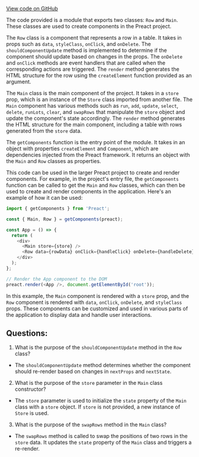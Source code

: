 [View code on GitHub](https://github.com/preactjs/preact/benches/src/keyed-children/components.js)

The code provided is a module that exports two classes: `Row` and `Main`. These classes are used to create components in the Preact project.

The `Row` class is a component that represents a row in a table. It takes in props such as `data`, `styleClass`, `onClick`, and `onDelete`. The `shouldComponentUpdate` method is implemented to determine if the component should update based on changes in the props. The `onDelete` and `onClick` methods are event handlers that are called when the corresponding actions are triggered. The `render` method generates the HTML structure for the row using the `createElement` function provided as an argument.

The `Main` class is the main component of the project. It takes in a `store` prop, which is an instance of the `Store` class imported from another file. The `Main` component has various methods such as `run`, `add`, `update`, `select`, `delete`, `runLots`, `clear`, and `swapRows` that manipulate the `store` object and update the component's state accordingly. The `render` method generates the HTML structure for the main component, including a table with rows generated from the `store` data.

The `getComponents` function is the entry point of the module. It takes in an object with properties `createElement` and `Component`, which are dependencies injected from the Preact framework. It returns an object with the `Main` and `Row` classes as properties.

This code can be used in the larger Preact project to create and render components. For example, in the project's entry file, the `getComponents` function can be called to get the `Main` and `Row` classes, which can then be used to create and render components in the application. Here's an example of how it can be used:

```javascript
import { getComponents } from 'Preact';

const { Main, Row } = getComponents(preact);

const App = () => {
  return (
    <div>
      <Main store={store} />
      <Row data={rowData} onClick={handleClick} onDelete={handleDelete} styleClass="row-class" />
    </div>
  );
};

// Render the App component to the DOM
preact.render(<App />, document.getElementById('root'));
```

In this example, the `Main` component is rendered with a `store` prop, and the `Row` component is rendered with `data`, `onClick`, `onDelete`, and `styleClass` props. These components can be customized and used in various parts of the application to display data and handle user interactions.
## Questions: 
 1. What is the purpose of the `shouldComponentUpdate` method in the `Row` class?
- The `shouldComponentUpdate` method determines whether the component should re-render based on changes in `nextProps` and `nextState`.

2. What is the purpose of the `store` parameter in the `Main` class constructor?
- The `store` parameter is used to initialize the `state` property of the `Main` class with a `store` object. If `store` is not provided, a new instance of `Store` is used.

3. What is the purpose of the `swapRows` method in the `Main` class?
- The `swapRows` method is called to swap the positions of two rows in the `store` data. It updates the `state` property of the `Main` class and triggers a re-render.